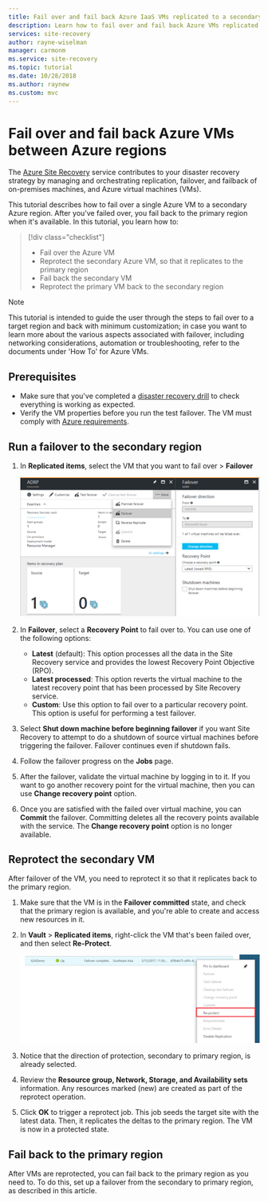 ```yaml
---
title: Fail over and fail back Azure IaaS VMs replicated to a secondary Azure region for disaster recovery with the Azure Site Recovery service.
description: Learn how to fail over and fail back Azure VMs replicated to a secondary Azure region for disaster recovery, with the Azure Site Recovery service.
services: site-recovery
author: rayne-wiselman
manager: carmonm
ms.service: site-recovery
ms.topic: tutorial
ms.date: 10/28/2018
ms.author: raynew
ms.custom: mvc
---
```


# Fail over and fail back Azure VMs between Azure regions

The [Azure Site Recovery](site-recovery-overview.md) service contributes to your disaster recovery strategy by managing and orchestrating replication, failover, and failback of on-premises machines, and Azure virtual machines (VMs).

This tutorial describes how to fail over a single Azure VM to a secondary Azure region. After you've failed over, you fail back to the primary region when it's available. In this tutorial, you learn how to:

> [!div class="checklist"]
> * Fail over the Azure VM
> * Reprotect the secondary Azure VM, so that it replicates to the primary region
> * Fail back the secondary VM
> * Reprotect the primary VM back to the secondary region

> [!NOTE]
> This tutorial is intended to guide the user through the steps to fail over to a target region and back with minimum customization; in case you want to learn more about the various aspects associated with failover, including networking considerations, automation or troubleshooting, refer to the documents under 'How To' for Azure VMs.

## Prerequisites

- Make sure that you've completed a [disaster recovery drill](azure-to-azure-tutorial-dr-drill.md) to check everything is working as
expected.
- Verify the VM properties before you run the test failover. The VM must comply with [Azure requirements](azure-to-azure-support-matrix.md#replicated-machine-operating-systems).

## Run a failover to the secondary region

1. In **Replicated items**, select the VM that you want to fail over > **Failover**

   ![Failover](./media/azure-to-azure-tutorial-failover-failback/failover.png)

2. In **Failover**, select a **Recovery Point** to fail over to. You can use one of the
   following options:

   * **Latest** (default): This option processes all the data in the Site Recovery service and
     provides the lowest Recovery Point Objective (RPO).
   * **Latest processed**: This option reverts the virtual machine to the latest recovery point that
     has been processed by Site Recovery service.
   * **Custom**: Use this option to fail over to a particular recovery point. This option is useful
     for performing a test failover.

3. Select **Shut down machine before beginning failover** if you want Site Recovery to attempt to
   do a shutdown of source virtual machines before triggering the failover. Failover continues even
   if shutdown fails.

4. Follow the failover progress on the **Jobs** page.

5. After the failover, validate the virtual machine by logging in to it. If you want to go another
   recovery point for the virtual machine, then you can use **Change recovery point** option.

6. Once you are satisfied with the failed over virtual machine, you can **Commit** the failover.
   Committing deletes all the recovery points available with the service. The **Change recovery
   point** option is no longer available.

## Reprotect the secondary VM

After failover of the VM, you need to reprotect it so that it replicates back to the primary region.

1. Make sure that the VM is in the **Failover committed** state, and check that the primary region is available, and you're able to create and access new resources in it.
2. In **Vault** > **Replicated items**, right-click the VM that's been failed over, and then select **Re-Protect**.

   ![Right-click to reprotect](./media/azure-to-azure-tutorial-failover-failback/reprotect.png)

2. Notice that the direction of protection, secondary to primary region, is already selected.
3. Review the **Resource group, Network, Storage, and Availability sets** information. Any
   resources marked (new) are created as part of the reprotect operation.
4. Click **OK** to trigger a reprotect job. This job seeds the target site with the latest data. Then, it replicates the deltas to the primary region. The VM is now in a protected state.

## Fail back to the primary region

After VMs are reprotected,  you can fail back to the primary region as you need to. To do this, set up a failover from the secondary to primary region, as described in this article.
